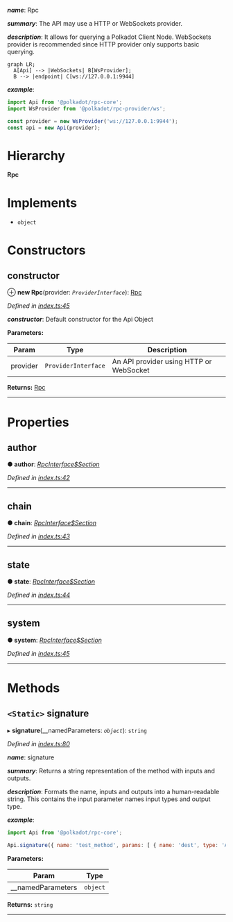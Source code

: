 

*__name__*: Rpc

*__summary__*: The API may use a HTTP or WebSockets provider.

*__description__*: It allows for querying a Polkadot Client Node. WebSockets provider is recommended since HTTP provider only supports basic querying.

```mermaid
graph LR;
  A[Api] --> |WebSockets| B[WsProvider];
  B --> |endpoint| C[ws://127.0.0.1:9944]
```

*__example__*:   
```javascript
import Api from '@polkadot/rpc-core';
import WsProvider from '@polkadot/rpc-provider/ws';

const provider = new WsProvider('ws://127.0.0.1:9944');
const api = new Api(provider);
```

# Hierarchy

**Rpc**

# Implements

* `object`

# Constructors

<a id="constructor"></a>

##  constructor

⊕ **new Rpc**(provider: *`ProviderInterface`*): [Rpc](_index_.rpc.md)

*Defined in [index.ts:45](https://github.com/polkadot-js/api/blob/bba764b/packages/rpc-core/src/index.ts#L45)*

*__constructor__*: Default constructor for the Api Object

**Parameters:**

| Param | Type | Description |
| ------ | ------ | ------ |
| provider | `ProviderInterface` |  An API provider using HTTP or WebSocket |

**Returns:** [Rpc](_index_.rpc.md)

___

# Properties

<a id="author"></a>

##  author

**● author**: *[RpcInterface$Section](../modules/_types_d_.md#rpcinterface_section)*

*Defined in [index.ts:42](https://github.com/polkadot-js/api/blob/bba764b/packages/rpc-core/src/index.ts#L42)*

___
<a id="chain"></a>

##  chain

**● chain**: *[RpcInterface$Section](../modules/_types_d_.md#rpcinterface_section)*

*Defined in [index.ts:43](https://github.com/polkadot-js/api/blob/bba764b/packages/rpc-core/src/index.ts#L43)*

___
<a id="state"></a>

##  state

**● state**: *[RpcInterface$Section](../modules/_types_d_.md#rpcinterface_section)*

*Defined in [index.ts:44](https://github.com/polkadot-js/api/blob/bba764b/packages/rpc-core/src/index.ts#L44)*

___
<a id="system"></a>

##  system

**● system**: *[RpcInterface$Section](../modules/_types_d_.md#rpcinterface_section)*

*Defined in [index.ts:45](https://github.com/polkadot-js/api/blob/bba764b/packages/rpc-core/src/index.ts#L45)*

___

# Methods

<a id="signature"></a>

## `<Static>` signature

▸ **signature**(__namedParameters: *`object`*): `string`

*Defined in [index.ts:80](https://github.com/polkadot-js/api/blob/bba764b/packages/rpc-core/src/index.ts#L80)*

*__name__*: signature

*__summary__*: Returns a string representation of the method with inputs and outputs.

*__description__*: Formats the name, inputs and outputs into a human-readable string. This contains the input parameter names input types and output type.

*__example__*:   
```javascript
import Api from '@polkadot/rpc-core';

Api.signature({ name: 'test_method', params: [ { name: 'dest', type: 'Address' } ], type: 'Address' }); // => test_method (dest: Address): Address
```

**Parameters:**

| Param | Type |
| ------ | ------ |
| __namedParameters | `object` |

**Returns:** `string`

___

